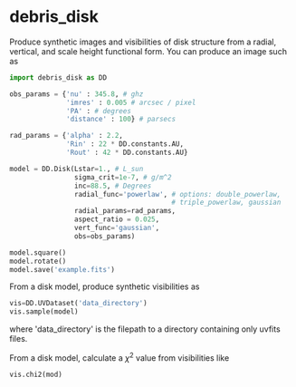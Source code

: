 # debris_disk
Produce synthetic images and visibilities of disk structure from a radial, vertical, and scale height functional form. You can produce an image such as

```python
import debris_disk as DD

obs_params = {'nu' : 345.8, # ghz
              'imres' : 0.005 # arcsec / pixel
              'PA' : # degrees
              'distance' : 100} # parsecs

rad_params = {'alpha' : 2.2,
              'Rin' : 22 * DD.constants.AU,
              'Rout' : 42 * DD.constants.AU}

model = DD.Disk(Lstar=1., # L_sun
                sigma_crit=1e-7, # g/m^2
                inc=88.5, # Degrees
                radial_func='powerlaw', # options: double_powerlaw,
                                        # triple_powerlaw, gaussian
                radial_params=rad_params,
                aspect_ratio = 0.025,
                vert_func='gaussian',
                obs=obs_params)

model.square()
model.rotate()
model.save('example.fits')
```

From a disk model, produce synthetic visibilities as

```python
vis=DD.UVDataset('data_directory') 
vis.sample(model)
```

where 'data_directory' is the filepath to a directory containing only uvfits
files.

From a disk model, calculate a $`\chi^2`$ value from visibilities like

```python
vis.chi2(mod)
```
